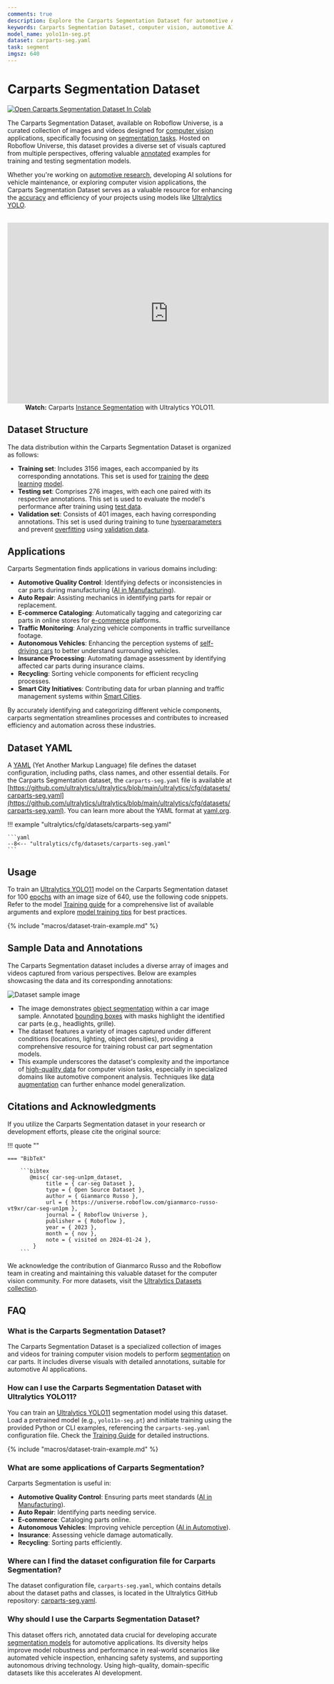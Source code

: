 ```yaml
---
comments: true
description: Explore the Carparts Segmentation Dataset for automotive AI applications. Enhance your segmentation models with rich, annotated data using Ultralytics YOLO.
keywords: Carparts Segmentation Dataset, computer vision, automotive AI, vehicle maintenance, Ultralytics, YOLO, segmentation models, deep learning, object segmentation
model_name: yolo11n-seg.pt
dataset: carparts-seg.yaml
task: segment
imgsz: 640
---
```


# Carparts Segmentation Dataset

<a href="https://colab.research.google.com/github/ultralytics/notebooks/blob/main/notebooks/how-to-train-ultralytics-yolo-on-carparts-segmentation-dataset.ipynb" target="_blank"><img src="https://colab.research.google.com/assets/colab-badge.svg" alt="Open Carparts Segmentation Dataset In Colab"></a>

The Carparts Segmentation Dataset, available on Roboflow Universe, is a curated collection of images and videos designed for [computer vision](https://www.ultralytics.com/glossary/computer-vision-cv) applications, specifically focusing on [segmentation tasks](https://docs.ultralytics.com/tasks/segment/). Hosted on Roboflow Universe, this dataset provides a diverse set of visuals captured from multiple perspectives, offering valuable [annotated](https://www.ultralytics.com/glossary/data-labeling) examples for training and testing segmentation models.

Whether you're working on [automotive research](https://www.ultralytics.com/solutions/ai-in-automotive), developing AI solutions for vehicle maintenance, or exploring computer vision applications, the Carparts Segmentation Dataset serves as a valuable resource for enhancing the [accuracy](https://www.ultralytics.com/glossary/accuracy) and efficiency of your projects using models like [Ultralytics YOLO](../../models/yolo11.md).

<p align="center">
  <br>
  <iframe loading="lazy" width="720" height="405" src="https://www.youtube.com/embed/HATMPgLYAPU"
    title="YouTube video player" frameborder="0"
    allow="accelerometer; autoplay; clipboard-write; encrypted-media; gyroscope; picture-in-picture; web-share"
    allowfullscreen>
  </iframe>
  <br>
  <strong>Watch:</strong> Carparts <a href="https://www.ultralytics.com/glossary/instance-segmentation">Instance Segmentation</a> with Ultralytics YOLO11.
</p>

## Dataset Structure

The data distribution within the Carparts Segmentation Dataset is organized as follows:

- **Training set**: Includes 3156 images, each accompanied by its corresponding annotations. This set is used for [training](https://www.ultralytics.com/glossary/training-data) the [deep learning](https://www.ultralytics.com/glossary/deep-learning-dl) [model](https://www.ultralytics.com/glossary/foundation-model).
- **Testing set**: Comprises 276 images, with each one paired with its respective annotations. This set is used to evaluate the model's performance after training using [test data](https://www.ultralytics.com/glossary/test-data).
- **Validation set**: Consists of 401 images, each having corresponding annotations. This set is used during training to tune [hyperparameters](https://docs.ultralytics.com/guides/hyperparameter-tuning/) and prevent [overfitting](https://www.ultralytics.com/glossary/overfitting) using [validation data](https://www.ultralytics.com/glossary/validation-data).

## Applications

Carparts Segmentation finds applications in various domains including:

- **Automotive Quality Control**: Identifying defects or inconsistencies in car parts during manufacturing ([AI in Manufacturing](https://www.ultralytics.com/solutions/ai-in-manufacturing)).
- **Auto Repair**: Assisting mechanics in identifying parts for repair or replacement.
- **E-commerce Cataloging**: Automatically tagging and categorizing car parts in online stores for [e-commerce](https://en.wikipedia.org/wiki/E-commerce) platforms.
- **Traffic Monitoring**: Analyzing vehicle components in traffic surveillance footage.
- **Autonomous Vehicles**: Enhancing the perception systems of [self-driving cars](https://www.ultralytics.com/blog/ai-in-self-driving-cars) to better understand surrounding vehicles.
- **Insurance Processing**: Automating damage assessment by identifying affected car parts during insurance claims.
- **Recycling**: Sorting vehicle components for efficient recycling processes.
- **Smart City Initiatives**: Contributing data for urban planning and traffic management systems within [Smart Cities](https://en.wikipedia.org/wiki/Smart_city).

By accurately identifying and categorizing different vehicle components, carparts segmentation streamlines processes and contributes to increased efficiency and automation across these industries.

## Dataset YAML

A [YAML](https://www.ultralytics.com/glossary/yaml) (Yet Another Markup Language) file defines the dataset configuration, including paths, class names, and other essential details. For the Carparts Segmentation dataset, the `carparts-seg.yaml` file is available at [https://github.com/ultralytics/ultralytics/blob/main/ultralytics/cfg/datasets/carparts-seg.yaml](https://github.com/ultralytics/ultralytics/blob/main/ultralytics/cfg/datasets/carparts-seg.yaml). You can learn more about the YAML format at [yaml.org](https://yaml.org/).

!!! example "ultralytics/cfg/datasets/carparts-seg.yaml"

    ```yaml
    --8<-- "ultralytics/cfg/datasets/carparts-seg.yaml"
    ```

## Usage

To train an [Ultralytics YOLO11](../../models/yolo11.md) model on the Carparts Segmentation dataset for 100 [epochs](https://www.ultralytics.com/glossary/epoch) with an image size of 640, use the following code snippets. Refer to the model [Training guide](../../modes/train.md) for a comprehensive list of available arguments and explore [model training tips](https://docs.ultralytics.com/guides/model-training-tips/) for best practices.

{% include "macros/dataset-train-example.md" %}

## Sample Data and Annotations

The Carparts Segmentation dataset includes a diverse array of images and videos captured from various perspectives. Below are examples showcasing the data and its corresponding annotations:

![Dataset sample image](https://github.com/ultralytics/docs/releases/download/0/dataset-sample-image.avif)

- The image demonstrates [object segmentation](https://docs.ultralytics.com/tasks/segment/) within a car image sample. Annotated [bounding boxes](https://www.ultralytics.com/glossary/bounding-box) with masks highlight the identified car parts (e.g., headlights, grille).
- The dataset features a variety of images captured under different conditions (locations, lighting, object densities), providing a comprehensive resource for training robust car part segmentation models.
- This example underscores the dataset's complexity and the importance of [high-quality data](https://www.ultralytics.com/blog/the-importance-of-high-quality-computer-vision-datasets) for computer vision tasks, especially in specialized domains like automotive component analysis. Techniques like [data augmentation](https://www.ultralytics.com/glossary/data-augmentation) can further enhance model generalization.

## Citations and Acknowledgments

If you utilize the Carparts Segmentation dataset in your research or development efforts, please cite the original source:

!!! quote ""

    === "BibTeX"

        ```bibtex
           @misc{ car-seg-un1pm_dataset,
                title = { car-seg Dataset },
                type = { Open Source Dataset },
                author = { Gianmarco Russo },
                url = { https://universe.roboflow.com/gianmarco-russo-vt9xr/car-seg-un1pm },
                journal = { Roboflow Universe },
                publisher = { Roboflow },
                year = { 2023 },
                month = { nov },
                note = { visited on 2024-01-24 },
            }
        ```

We acknowledge the contribution of Gianmarco Russo and the Roboflow team in creating and maintaining this valuable dataset for the computer vision community. For more datasets, visit the [Ultralytics Datasets collection](https://docs.ultralytics.com/datasets/).

## FAQ

### What is the Carparts Segmentation Dataset?

The Carparts Segmentation Dataset is a specialized collection of images and videos for training computer vision models to perform [segmentation](https://docs.ultralytics.com/tasks/segment/) on car parts. It includes diverse visuals with detailed annotations, suitable for automotive AI applications.

### How can I use the Carparts Segmentation Dataset with Ultralytics YOLO11?

You can train an [Ultralytics YOLO11](../../models/yolo11.md) segmentation model using this dataset. Load a pretrained model (e.g., `yolo11n-seg.pt`) and initiate training using the provided Python or CLI examples, referencing the `carparts-seg.yaml` configuration file. Check the [Training Guide](../../modes/train.md) for detailed instructions.

{% include "macros/dataset-train-example.md" %}

### What are some applications of Carparts Segmentation?

Carparts Segmentation is useful in:

- **Automotive Quality Control**: Ensuring parts meet standards ([AI in Manufacturing](https://www.ultralytics.com/solutions/ai-in-manufacturing)).
- **Auto Repair**: Identifying parts needing service.
- **E-commerce**: Cataloging parts online.
- **Autonomous Vehicles**: Improving vehicle perception ([AI in Automotive](https://www.ultralytics.com/solutions/ai-in-automotive)).
- **Insurance**: Assessing vehicle damage automatically.
- **Recycling**: Sorting parts efficiently.

### Where can I find the dataset configuration file for Carparts Segmentation?

The dataset configuration file, `carparts-seg.yaml`, which contains details about the dataset paths and classes, is located in the Ultralytics GitHub repository: [carparts-seg.yaml](https://github.com/ultralytics/ultralytics/blob/main/ultralytics/cfg/datasets/carparts-seg.yaml).

### Why should I use the Carparts Segmentation Dataset?

This dataset offers rich, annotated data crucial for developing accurate [segmentation models](https://docs.ultralytics.com/tasks/segment/) for automotive applications. Its diversity helps improve model robustness and performance in real-world scenarios like automated vehicle inspection, enhancing safety systems, and supporting autonomous driving technology. Using high-quality, domain-specific datasets like this accelerates AI development.
